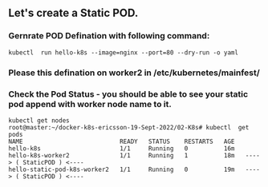 ## Let's create a Static POD. 

### Gernrate POD Defination with following command: 
```
kubectl  run hello-k8s --image=nginx --port=80 --dry-run -o yaml
```

### Please this defination on worker2 in /etc/kubernetes/mainfest/

### Check the Pod Status - you should be able to see your static pod append with worker node name to it. 

```
kubectl get nodes 
root@master:~/docker-k8s-ericsson-19-Sept-2022/02-K8s# kubectl  get pods
NAME                           READY   STATUS    RESTARTS   AGE
hello-k8s                      1/1     Running   0          16m
hello-k8s-worker2              1/1     Running   1          18m   ----> ( StaticPOD ) <----
hello-static-pod-k8s-worker2   1/1     Running   0          19m   ----> ( StaticPOD ) <----
```
